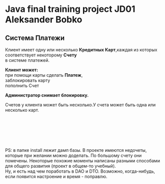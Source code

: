 # Java final training project JD01 Aleksander Bobko
  <h2>Система Платежи</h2>
<p>
	Клиент имеет одну или несколько <b>Кредитных Карт</b>,каждая из которых соответствует некоторому <b>Счету</b> <br />в системе платежей.
</p>
<p>
	<b>Клиент может:</b> <br />при помощи карты сделать <b>Платеж</b>, <br />заблокировать карту <br />пополнить Счет
</p>
<p>
	<b>Администратор снимает блокировку.</b>
</p>
<p>Счетов у клиента может быть несколько.У счета может быть одна или несколько карт.</p>
<br />
<br />
<br />
<br />
<br />

PS: в папке install лежит дамп базы. В проекте имеются недочеты, которые при желании можно доделать. По большому счету они помечены. Некоторые похожие моменты написаны разными способами для общего развития (проект в общем-то учебный).
<br />Ну, и есть над чем поработать в DAO и DTO. Возможно, когда-нибудь, если появится настроение и время - поправлю.